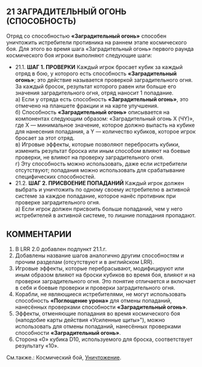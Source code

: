 21 ЗАГРАДИТЕЛЬНЫЙ ОГОНЬ (СПОСОБНОСТЬ)
---

Отряд со способностью **«Заградительный огонь»** способен уничтожить истребители противника на раннем этапе космического боя. Для этого во время шага «Заградительный огонь» первого раунда космического боя игроки выполняют следующие шаги:
* 21.1. **ШАГ 1. ПРОВЕРКИ** Каждый игрок бросает кубик за каждый отряд в бою, у которого есть способность **«Заградительный огонь»**; это действие называется проверкой заградительного огня. За каждый бросок, результат которого равен или больше его значения заградительного огня, отряд наносит 1 попадание.  
  а) Если у отряда есть способность **«Заградительный огонь»**, это отмечено на планшете фракции и на карте улучшения.  
  б) Способность **«Заградительный огонь»** описывается на компонентах следующим образом: «Заградительный огонь X (ЧY)», где X — минимальное значение, которое должно выпасть на кубике для нанесения попадания, а Y — количество кубиков, которое игрок 
бросает за этот отряд.  
  в) Игровые эффекты, которые позволяют перебросить кубики, изменить результат броска или иным способом влияют на боевые проверки, не влияют на проверку заградительного огня.  
  г) Эту способность можно использовать, даже если истребители отсутствуют; попадания можно использовать для срабатывание специфических способностей.
* 21.2. **ШАГ 2. ПРИСВОЕНИЕ ПОПАДАНИЙ** Каждый игрок должен выбрать и уничтожить по одному своему истребителю в активной системе за каждое попадание, которое нанёс противник при проверке заградительного огня.  
  а) Если игрок должен присвоить больше попаданий, чем у него истребителей в активной системе, то лишние попадания пропадают.

КОММЕНТАРИИ
---
1) В LRR 2.0 добавлен подпункт 21.1.г.
2) Добавлены название шагов аналогично другим способностям и прочим разделам (отсутствуют и в английском LRR).
3) Игровые эффекты, которые перебрасывают, модифицируют или иным образом влияют на броски кубиков во время боя, влияют и на проверки заградительного огня. Это понятие отличается и включает в себя и боевые проверки и проверки заградительного огня.
4) Корабли, не являющиеся истребителями, не могут использовать способность **«Поглощение урона»** для отмены попаданий, нанесённых проверками способности **«Заградительный огонь»**.
5) Эффекты, отменяющие попадания во время космического боя (наподобие карты действия «Усиленные щиты»"), можно использовать для отмены попаданий, нанесённых проверками способности  **«Заградительный огонь»**.
6) Сторона «0» кубика D10, используемого для броска, соответствует результату «10».

См.также.: Космический бой, [Уничтожение](destroyed.md).
